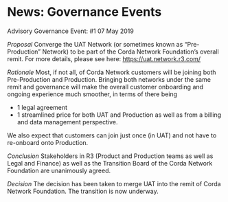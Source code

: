 News: Governance Events
=======================

Advisory Governance Event: #1
07 May 2019

*Proposal*
Converge the UAT Network (or sometimes known as “Pre-Production” Network) to be part of the Corda Network Foundation’s overall remit. For more details, please see here: https://uat.network.r3.com/

*Rationale*
Most, if not all, of Corda Network customers will be joining both Pre-Production and Production. 
Bringing both networks under the same remit and governance will make the overall customer onboarding and ongoing experience much smoother, in terms of there being 
-	1 legal agreement
-	1 streamlined price for both UAT and Production as well as from a billing and data management perspective.

We also expect that customers can join just once (in UAT) and not have to re-onboard onto Production. 

*Conclusion*
Stakeholders in R3 (Product and Production teams as well as Legal and Finance) as well as the Transition Board of the Corda Network Foundation are unanimously agreed. 

*Decision* 
The decision has been taken to merge UAT into the remit of Corda Network Foundation. The transition is now underway.
